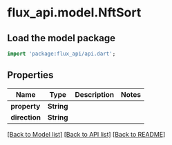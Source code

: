 # flux_api.model.NftSort

## Load the model package
```dart
import 'package:flux_api/api.dart';
```

## Properties
Name | Type | Description | Notes
------------ | ------------- | ------------- | -------------
**property** | **String** |  | 
**direction** | **String** |  | 

[[Back to Model list]](../README.md#documentation-for-models) [[Back to API list]](../README.md#documentation-for-api-endpoints) [[Back to README]](../README.md)


